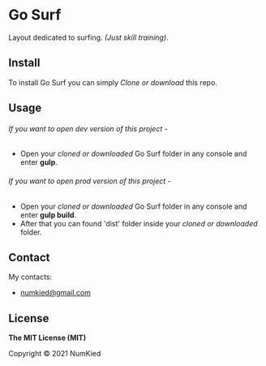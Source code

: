 <h1>Go Surf</h1>

Layout dedicated to surfing. _(Just skill training)_.

<h2>Install</h2>

To install Go Surf you can simply _Clone or download_ this repo.

<h2>Usage</h2>

<h6>If you want to open dev version of this project - </h6>

* Open your _cloned or downloaded_ Go Surf folder in any console and enter **gulp**.

<h6>If you want to open prod version of this project - </h6>

* Open your _cloned or downloaded_ Go Surf folder in any console and enter **gulp build**.
* After that you can found 'dist' folder inside your _cloned or downloaded_ folder.


<h2>Contact</h2>

My contacts:
* numkied@gmail.com

<h2>License</h2>

**The MIT License (MIT)**

Copyright © 2021 NumKied
